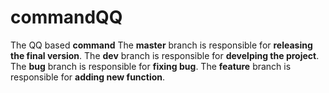 # commandQQ
The QQ based **command**
The **master** branch is responsible for **releasing the final version**.
The **dev** branch is responsible for **develping the project**.
The **bug** branch is responsible for **fixing bug**.
The **feature** branch is responsible for **adding new function**.
